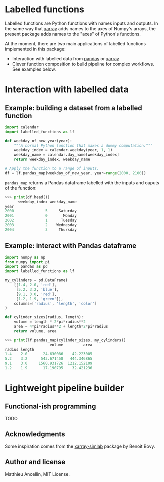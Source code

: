 # Labelled functions

Labelled functions are Python functions with names inputs and outputs.
In the same way that [xarray](https://xarray.pydata.org) adds names to the axes of Numpy's arrays,
the present package adds names to the "axes" of Python's functions.

At the moment, there are two main applications of labelled functions implemented
in this package:
* Interaction with labelled data from [pandas](https://pandas.pydata.org/) or [xarray](https://xarray.pydata.org)
* Clever function composition to build pipeline for complex workflows.
See examples below.

# Interaction with labelled data

## Example: building a dataset from a labelled function

```python
import calendar
import labelled_functions as lf

def weekday_of_new_year(year):
    """A normal Python function that makes a dummy computation."""
    weekday_index = calendar.weekday(year, 1, 1)
    weekday_name = calendar.day_name[weekday_index]
    return weekday_index, weekday_name

# Apply the function to a range of inputs.
df = lf.pandas_map(weekday_of_new_year, year=range(2000, 2100))
```
`pandas_map` returns a Pandas dataframe labelled with the inputs and ouputs of
the function:
```python
>>> print(df.head())
      weekday_index weekday_name
year
2000              5     Saturday
2001              0       Monday
2002              1      Tuesday
2003              2    Wednesday
2004              3     Thursday
```

## Example: interact with Pandas dataframe

```python
import numpy as np
from numpy import pi
import pandas as pd
import labelled_functions as lf

my_cylinders = pd.DataFrame(
    [[1.4, 2.0, 'red'],
     [5.2, 3.2, 'blue'],
     [9.1, 3.0, 'red'],
     [1.2, 1.9, 'green']],
    columns=['radius', 'length', 'color']
)

def cylinder_sizes(radius, length):
    volume = length * 2*pi*radius**2
    area = 4*pi*radius**2 + length*2*pi*radius
    return volume, area
```

```python
>>> print(lf.pandas_map(cylinder_sizes, my_cylinders))
                    volume         area
radius length
1.4    2.0       24.630086    42.223005
5.2    3.2      543.671458   444.346865
9.1    3.0     1560.931726  1212.152109
1.2    1.9       17.190795    32.421236
```

# Lightweight pipeline builder

## Functional-ish programming

TODO	

## Acknowledgments

Some inspiration comes from the [xarray-simlab](https://github.com/benbovy/xarray-simlab) package by Benoit Bovy.

## Author and license

Matthieu Ancellin, MIT License.
